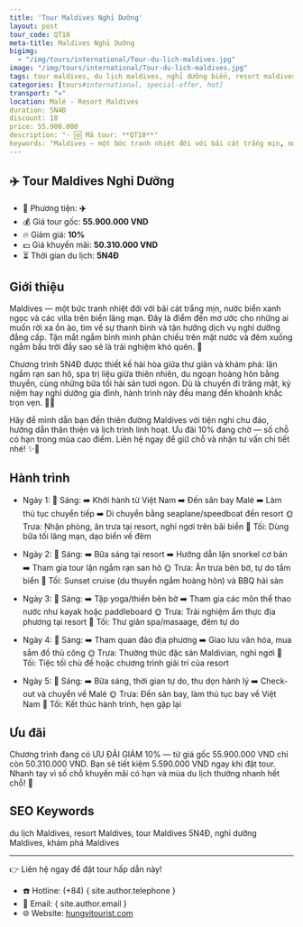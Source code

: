 ```yaml
---
title: 'Tour Maldives Nghỉ Dưỡng'
layout: post
tour_code: QT10
meta-title: Maldives Nghỉ Dưỡng
bigimg:
  - "/img/tours/international/Tour-du-lich-maldives.jpg"
image: "/img/tours/international/Tour-du-lich-maldives.jpg"
tags: tour maldives, du lịch maldives, nghỉ dưỡng biển, resort maldives, tour quốc tế
categories: [tours#international, special-offer, hot]
transport: "✈️"
location: Malé - Resort Maldives
duration: 5N4Đ
discount: 10
price: 55.900.000
description: "- 🆔 Mã tour: **QT10**"
keywords: "Maldives — một bức tranh nhiệt đới với bãi cát trắng mịn, nước biển xanh ngọc và các villa trên biển lãng mạn. Đây là điểm đến mơ ước cho những ai muốn rời xa ồn ào, tìm về sự thanh bình và tận hưởng dịch vụ nghỉ dưỡng đẳng cấp. Tận mắt ngắm bình minh phản chiếu trên mặt nước và đêm xuống ngắm bầu trời đầy sao sẽ là trải nghiệm khó quên. 🌅"
---
```


## ✈️ Tour Maldives Nghỉ Dưỡng

- 🚗 Phương tiện: **✈️**
- 💰 Giá tour gốc: **55.900.000 VND**
- 🔥 Giảm giá: **10%**
- 💵 Giá khuyến mãi: **50.310.000 VND**
- ⏳ Thời gian du lịch: **5N4Đ**

## Giới thiệu
Maldives — một bức tranh nhiệt đới với bãi cát trắng mịn, nước biển xanh ngọc và các villa trên biển lãng mạn. Đây là điểm đến mơ ước cho những ai muốn rời xa ồn ào, tìm về sự thanh bình và tận hưởng dịch vụ nghỉ dưỡng đẳng cấp. Tận mắt ngắm bình minh phản chiếu trên mặt nước và đêm xuống ngắm bầu trời đầy sao sẽ là trải nghiệm khó quên. 🌅

Chương trình 5N4Đ được thiết kế hài hòa giữa thư giãn và khám phá: lặn ngắm rạn san hô, spa trị liệu giữa thiên nhiên, du ngoạn hoàng hôn bằng thuyền, cùng những bữa tối hải sản tươi ngon. Dù là chuyến đi trăng mật, kỷ niệm hay nghỉ dưỡng gia đình, hành trình này đều mang đến khoảnh khắc trọn vẹn. 🤿🍹

Hãy để mình dẫn bạn đến thiên đường Maldives với tiện nghi chu đáo, hướng dẫn thân thiện và lịch trình linh hoạt. Ưu đãi 10% đang chờ — số chỗ có hạn trong mùa cao điểm. Liên hệ ngay để giữ chỗ và nhận tư vấn chi tiết nhé! ✨📩

## Hành trình
- Ngày 1:
  🌅 Sáng: ➡️ Khởi hành từ Việt Nam ➡️ Đến sân bay Malé ➡️ Làm thủ tục chuyển tiếp ➡️ Di chuyển bằng seaplane/speedboat đến resort
  🌞 Trưa: Nhận phòng, ăn trưa tại resort, nghỉ ngơi trên bãi biển
  🌙 Tối: Dùng bữa tối lãng mạn, dạo biển về đêm

- Ngày 2:
  🌅 Sáng: ➡️ Bữa sáng tại resort ➡️ Hướng dẫn lặn snorkel cơ bản ➡️ Tham gia tour lặn ngắm rạn san hô
  🌞 Trưa: Ăn trưa bên bờ, tự do tắm biển
  🌙 Tối: Sunset cruise (du thuyền ngắm hoàng hôn) và BBQ hải sản

- Ngày 3:
  🌅 Sáng: ➡️ Tập yoga/thiền bên bờ ➡️ Tham gia các môn thể thao nước như kayak hoặc paddleboard
  🌞 Trưa: Trải nghiệm ẩm thực địa phương tại resort
  🌙 Tối: Thư giãn spa/masaage, đêm tự do

- Ngày 4:
  🌅 Sáng: ➡️ Tham quan đảo địa phương ➡️ Giao lưu văn hóa, mua sắm đồ thủ công
  🌞 Trưa: Thưởng thức đặc sản Maldivian, nghỉ ngơi
  🌙 Tối: Tiệc tối chủ đề hoặc chương trình giải trí của resort

- Ngày 5:
  🌅 Sáng: ➡️ Bữa sáng, thời gian tự do, thu dọn hành lý ➡️ Check-out và chuyển về Malé
  🌞 Trưa: Đến sân bay, làm thủ tục bay về Việt Nam
  🌙 Tối: Kết thúc hành trình, hẹn gặp lại

## Ưu đãi
Chương trình đang có ƯU ĐÃI GIẢM 10% — từ giá gốc 55.900.000 VND chỉ còn 50.310.000 VND. Bạn sẽ tiết kiệm 5.590.000 VND ngay khi đặt tour. Nhanh tay vì số chỗ khuyến mãi có hạn và mùa du lịch thường nhanh hết chỗ! 🎉

## SEO Keywords
du lịch Maldives, resort Maldives, tour Maldives 5N4Đ, nghỉ dưỡng Maldives, khám phá Maldives

---

👉 Liên hệ ngay để đặt tour hấp dẫn này!

- ☎️ Hotline: (+84) { site.author.telephone }
- 📧 Email: { site.author.email }
- 🌐 Website: [hungvitourist.com](https://hungvitourist.com)

